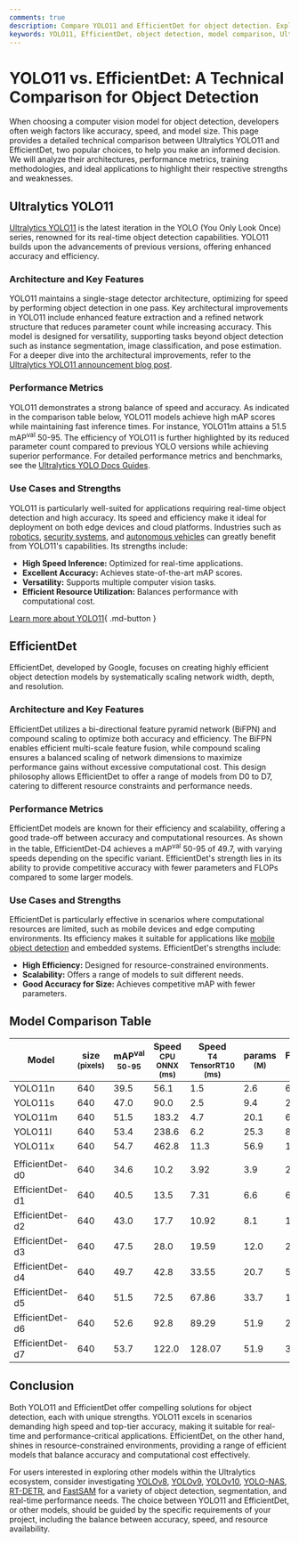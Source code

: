 ```yaml
---
comments: true
description: Compare YOLO11 and EfficientDet for object detection. Explore their architectures, performance metrics, and use cases to make an informed choice.
keywords: YOLO11, EfficientDet, object detection, model comparison, Ultralytics, computer vision, real-time inference, AI models, performance metrics, efficiency
---
```


# YOLO11 vs. EfficientDet: A Technical Comparison for Object Detection

When choosing a computer vision model for object detection, developers often weigh factors like accuracy, speed, and model size. This page provides a detailed technical comparison between Ultralytics YOLO11 and EfficientDet, two popular choices, to help you make an informed decision. We will analyze their architectures, performance metrics, training methodologies, and ideal applications to highlight their respective strengths and weaknesses.

<script async src="https://cdn.jsdelivr.net/npm/chart.js@3.9.1/dist/chart.min.js"></script>
<script defer src="../../javascript/benchmark.js"></script>

<canvas id="modelComparisonChart" width="1024" height="400" active-models='["YOLO11", "EfficientDet"]'></canvas>

## Ultralytics YOLO11

[Ultralytics YOLO11](https://docs.ultralytics.com/models/yolo11/) is the latest iteration in the YOLO (You Only Look Once) series, renowned for its real-time object detection capabilities. YOLO11 builds upon the advancements of previous versions, offering enhanced accuracy and efficiency.

### Architecture and Key Features

YOLO11 maintains a single-stage detector architecture, optimizing for speed by performing object detection in one pass. Key architectural improvements in YOLO11 include enhanced feature extraction and a refined network structure that reduces parameter count while increasing accuracy. This model is designed for versatility, supporting tasks beyond object detection such as instance segmentation, image classification, and pose estimation. For a deeper dive into the architectural improvements, refer to the [Ultralytics YOLO11 announcement blog post](https://www.ultralytics.com/blog/ultralytics-yolo11-has-arrived-redefine-whats-possible-in-ai).

### Performance Metrics

YOLO11 demonstrates a strong balance of speed and accuracy. As indicated in the comparison table below, YOLO11 models achieve high mAP scores while maintaining fast inference times. For instance, YOLO11m attains a 51.5 mAP<sup>val</sup> 50-95. The efficiency of YOLO11 is further highlighted by its reduced parameter count compared to previous YOLO versions while achieving superior performance. For detailed performance metrics and benchmarks, see the [Ultralytics YOLO Docs Guides](https://docs.ultralytics.com/guides/yolo-performance-metrics/).

### Use Cases and Strengths

YOLO11 is particularly well-suited for applications requiring real-time object detection and high accuracy. Its speed and efficiency make it ideal for deployment on both edge devices and cloud platforms. Industries such as [robotics](https://www.ultralytics.com/glossary/robotics), [security systems](https://www.ultralytics.com/blog/computer-vision-for-theft-prevention-enhancing-security), and [autonomous vehicles](https://www.ultralytics.com/solutions/ai-in-self-driving) can greatly benefit from YOLO11's capabilities. Its strengths include:

- **High Speed Inference:** Optimized for real-time applications.
- **Excellent Accuracy:** Achieves state-of-the-art mAP scores.
- **Versatility:** Supports multiple computer vision tasks.
- **Efficient Resource Utilization:** Balances performance with computational cost.

[Learn more about YOLO11](https://docs.ultralytics.com/models/yolo11/){ .md-button }

## EfficientDet

EfficientDet, developed by Google, focuses on creating highly efficient object detection models by systematically scaling network width, depth, and resolution.

### Architecture and Key Features

EfficientDet utilizes a bi-directional feature pyramid network (BiFPN) and compound scaling to optimize both accuracy and efficiency. The BiFPN enables efficient multi-scale feature fusion, while compound scaling ensures a balanced scaling of network dimensions to maximize performance gains without excessive computational cost. This design philosophy allows EfficientDet to offer a range of models from D0 to D7, catering to different resource constraints and performance needs.

### Performance Metrics

EfficientDet models are known for their efficiency and scalability, offering a good trade-off between accuracy and computational resources. As shown in the table, EfficientDet-D4 achieves a mAP<sup>val</sup> 50-95 of 49.7, with varying speeds depending on the specific variant. EfficientDet's strength lies in its ability to provide competitive accuracy with fewer parameters and FLOPs compared to some larger models.

### Use Cases and Strengths

EfficientDet is particularly effective in scenarios where computational resources are limited, such as mobile devices and edge computing environments. Its efficiency makes it suitable for applications like [mobile object detection](https://docs.ultralytics.com/hub/app/android/) and embedded systems. EfficientDet's strengths include:

- **High Efficiency:** Designed for resource-constrained environments.
- **Scalability:** Offers a range of models to suit different needs.
- **Good Accuracy for Size:** Achieves competitive mAP with fewer parameters.

## Model Comparison Table

| Model           | size<br><sup>(pixels) | mAP<sup>val<br>50-95 | Speed<br><sup>CPU ONNX<br>(ms) | Speed<br><sup>T4 TensorRT10<br>(ms) | params<br><sup>(M) | FLOPs<br><sup>(B) |
| --------------- | --------------------- | -------------------- | ------------------------------ | ----------------------------------- | ------------------ | ----------------- |
| YOLO11n         | 640                   | 39.5                 | 56.1                           | 1.5                                 | 2.6                | 6.5               |
| YOLO11s         | 640                   | 47.0                 | 90.0                           | 2.5                                 | 9.4                | 21.5              |
| YOLO11m         | 640                   | 51.5                 | 183.2                          | 4.7                                 | 20.1               | 68.0              |
| YOLO11l         | 640                   | 53.4                 | 238.6                          | 6.2                                 | 25.3               | 86.9              |
| YOLO11x         | 640                   | 54.7                 | 462.8                          | 11.3                                | 56.9               | 194.9             |
|                 |                       |                      |                                |                                     |                    |                   |
| EfficientDet-d0 | 640                   | 34.6                 | 10.2                           | 3.92                                | 3.9                | 2.54              |
| EfficientDet-d1 | 640                   | 40.5                 | 13.5                           | 7.31                                | 6.6                | 6.1               |
| EfficientDet-d2 | 640                   | 43.0                 | 17.7                           | 10.92                               | 8.1                | 11.0              |
| EfficientDet-d3 | 640                   | 47.5                 | 28.0                           | 19.59                               | 12.0               | 24.9              |
| EfficientDet-d4 | 640                   | 49.7                 | 42.8                           | 33.55                               | 20.7               | 55.2              |
| EfficientDet-d5 | 640                   | 51.5                 | 72.5                           | 67.86                               | 33.7               | 130.0             |
| EfficientDet-d6 | 640                   | 52.6                 | 92.8                           | 89.29                               | 51.9               | 226.0             |
| EfficientDet-d7 | 640                   | 53.7                 | 122.0                          | 128.07                              | 51.9               | 325.0             |

## Conclusion

Both YOLO11 and EfficientDet offer compelling solutions for object detection, each with unique strengths. YOLO11 excels in scenarios demanding high speed and top-tier accuracy, making it suitable for real-time and performance-critical applications. EfficientDet, on the other hand, shines in resource-constrained environments, providing a range of efficient models that balance accuracy and computational cost effectively.

For users interested in exploring other models within the Ultralytics ecosystem, consider investigating [YOLOv8](https://docs.ultralytics.com/models/yolov8/), [YOLOv9](https://docs.ultralytics.com/models/yolov9/), [YOLOv10](https://docs.ultralytics.com/models/yolov10/), [YOLO-NAS](https://docs.ultralytics.com/models/yolo-nas/), [RT-DETR](https://docs.ultralytics.com/models/rtdetr/), and [FastSAM](https://docs.ultralytics.com/models/fast-sam/) for a variety of object detection, segmentation, and real-time performance needs. The choice between YOLO11 and EfficientDet, or other models, should be guided by the specific requirements of your project, including the balance between accuracy, speed, and resource availability.
